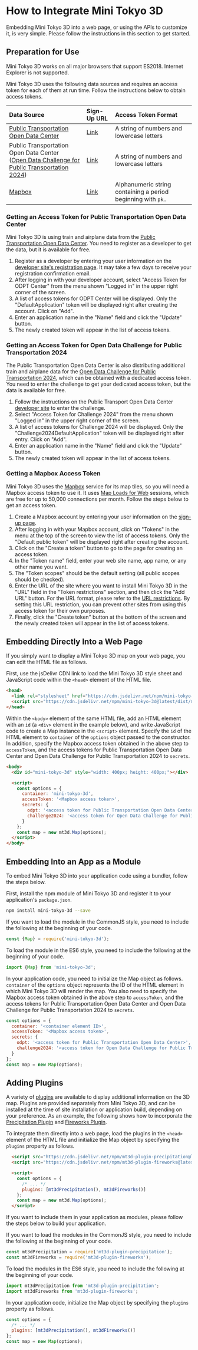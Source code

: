 # How to Integrate Mini Tokyo 3D

Embedding Mini Tokyo 3D into a web page, or using the APIs to customize it, is very simple. Please follow the instructions in this section to get started.

## Preparation for Use

Mini Tokyo 3D works on all major browsers that support ES2018. Internet Explorer is not supported.

Mini Tokyo 3D uses the following data sources and requires an access token for each of them at run time. Follow the instructions below to obtain access tokens.

Data Source | Sign-Up URL | Access Token Format
:-- | :-- | :--
[Public Transportation Open Data Center](https://www.odpt.org) | [Link](https://developer.odpt.org/signup) | A string of numbers and lowercase letters
Public Transportation Open Data Center<br>([Open Data Challenge for Public Transportation 2024](https://challenge2024.odpt.org/index-e.html)) | [Link](https://developer.odpt.org/signup) | A string of numbers and lowercase letters
[Mapbox](https://www.mapbox.com) | [Link](https://account.mapbox.com/auth/signup/) | Alphanumeric string containing a period beginning with `pk.`

### Getting an Access Token for Public Transportation Open Data Center

Mini Tokyo 3D is using train and airplane data from the [Public Transportation Open Data Center](https://www.odpt.org). You need to register as a developer to get the data, but it is available for free.

1. Register as a developer by entering your user information on the [developer site's registration page](https://developer.odpt.org/signup). It may take a few days to receive your registration confirmation email.
2. After logging in with your developer account, select "Access Token for ODPT Center" from the menu shown "Logged in" in the upper right corner of the screen.
3. A list of access tokens for ODPT Center will be displayed. Only the "DefaultApplication" token will be displayed right after creating the account. Click on "Add".
4. Enter an application name in the "Name" field and click the "Update" button.
5. The newly created token will appear in the list of access tokens.

### Getting an Access Token for Open Data Challenge for Public Transportation 2024

The Public Transportation Open Data Center is also distributing additional train and airplane data for the [Open Data Challenge for Public Transportation 2024](https://challenge2024.odpt.org/index-e.html), which can be obtained with a dedicated access token. You need to enter the challenge to get your dedicated access token, but the data is available for free.

1. Follow the instructions on the Public Transport Open Data Center [developer site](https://developer.odpt.org) to enter the challenge.
2. Select "Access Token for Challenge 2024" from the menu shown "Logged in" in the upper right corner of the screen.
3. A list of access tokens for Challenge 2024 will be displayed. Only the "Challenge2024DefaultApplication" token will be displayed right after entry. Click on "Add".
4. Enter an application name in the "Name" field and click the "Update" button.
5. The newly created token will appear in the list of access tokens.

### Getting a Mapbox Access Token

Mini Tokyo 3D uses the [Mapbox](https://www.mapbox.com) service for its map tiles, so you will need a Mapbox access token to use it. It uses [Map Loads for Web](https://www.mapbox.com/pricing/#maploads) sessions, which are free for up to 50,000 connections per month. Follow the steps below to get an access token.

1. Create a Mapbox account by entering your user information on the [sign-up page](https://account.mapbox.com/auth/signup/).
2. After logging in with your Mapbox account, click on "Tokens" in the menu at the top of the screen to view the list of access tokens. Only the "Default public token" will be displayed right after creating the account.
3. Click on the "Create a token" button to go to the page for creating an access token.
4. In the "Token name" field, enter your web site name, app name, or any other name you want.
5. The "Token scopes" should be the default setting (all public scopes should be checked).
6. Enter the URL of the site where you want to install Mini Tokyo 3D in the "URL" field in the "Token restrictions" section, and then click the "Add URL" button. For the URL format, please refer to the [URL restrictions](https://docs.mapbox.com/accounts/overview/tokens/#url-restrictions). By setting this URL restriction, you can prevent other sites from using this access token for their own purposes.
7. Finally, click the "Create token" button at the bottom of the screen and the newly created token will appear in the list of access tokens.

## Embedding Directly Into a Web Page

If you simply want to display a Mini Tokyo 3D map on your web page, you can edit the HTML file as follows.

First, use the jsDelivr CDN link to load the Mini Tokyo 3D style sheet and JavaScript code within the `<head>` element of the HTML file.

```html
<head>
  <link rel="stylesheet" href="https://cdn.jsdelivr.net/npm/mini-tokyo-3d@latest/dist/mini-tokyo-3d.min.css" />
  <script src="https://cdn.jsdelivr.net/npm/mini-tokyo-3d@latest/dist/mini-tokyo-3d.min.js"></script>
</head>
```

Within the `<body>` element of the same HTML file, add an HTML element with an `id` (a `<div>` element in the example below), and write JavaScript code to create a Map instance in the `<script>` element. Specify the `id` of the HTML element to `container` of the `options` object passed to the constructor. In addition, specify the Mapbox access token obtained in the above step to `accessToken`, and the access tokens for Public Transportation Open Data Center and Open Data Challenge for Public Transportation 2024 to `secrets`.

```html
<body>
  <div id="mini-tokyo-3d" style="width: 400px; height: 400px;"></div>

  <script>
    const options = {
      container: 'mini-tokyo-3d',
      accessToken: '<Mapbox access token>',
      secrets: {
        odpt: '<access token for Public Transportation Open Data Center>',
        challenge2024: '<access token for Open Data Challenge for Public Transportation 2024>'
      }
    };
    const map = new mt3d.Map(options);
  </script>
</body>
```

## Embedding Into an App as a Module

To embed Mini Tokyo 3D into your application code using a bundler, follow the steps below.

First, install the npm module of Mini Tokyo 3D and register it to your application's `package.json`.

```bash
npm install mini-tokyo-3d --save
```

If you want to load the module in the CommonJS style, you need to include the following at the beginning of your code.

```js
const {Map} = require('mini-tokyo-3d');
```

To load the module in the ES6 style, you need to include the following at the beginning of your code.

```js
import {Map} from 'mini-tokyo-3d';
```

In your application code, you need to initialize the Map object as follows. `container` of the `options` object represents the ID of the HTML element in which Mini Tokyo 3D will render the map. You also need to specify the Mapbox access token obtained in the above step to `accessToken`, and the access tokens for Public Transportation Open Data Center and Open Data Challenge for Public Transportation 2024 to `secrets`.

```js
const options = {
  container: '<container element ID>',
  accessToken: '<Mapbox access token>',
  secrets: {
    odpt: '<access token for Public Transportation Open Data Center>',
    challenge2024: '<access token for Open Data Challenge for Public Transportation 2024>'
  }
};
const map = new Map(options);
```

## Adding Plugins

A variety of [plugins](../user-guide/plugins.md) are available to display additional information on the 3D map. Plugins are provided separately from Mini Tokyo 3D, and can be installed at the time of site installation or application build, depending on your preference. As an example, the following shows how to incorporate the [Precipitation Plugin](https://github.com/nagix/mt3d-plugin-precipitation) and [Fireworks Plugin](https://github.com/nagix/mt3d-plugin-fireworks).

To integrate them directly into a web page, load the plugins in the `<head>` element of the HTML file and initialize the Map object by specifying the `plugins` property as follows.

```html
  <script src="https://cdn.jsdelivr.net/npm/mt3d-plugin-precipitation@latest/dist/mt3d-plugin-precipitation.min.js"></script>
  <script src="https://cdn.jsdelivr.net/npm/mt3d-plugin-fireworks@latest/dist/mt3d-plugin-fireworks.min.js"></script>
```

```html
  <script>
    const options = {
      /* ... */
      plugins: [mt3dPrecipitation(), mt3dFireworks()]
    };
    const map = new mt3d.Map(options);
  </script>
```

If you want to include them in your application as modules, please follow the steps below to build your application.

If you want to load the modules in the CommonJS style, you need to include the following at the beginning of your code.

```js
const mt3dPrecipitation = require('mt3d-plugin-precipitation');
const mt3dFireworks = require('mt3d-plugin-fireworks');
```

To load the modules in the ES6 style, you need to include the following at the beginning of your code.

```js
import mt3dPrecipitation from 'mt3d-plugin-precipitation';
import mt3dFireworks from 'mt3d-plugin-fireworks';
```

In your application code, initialize the Map object by specifying the `plugins` property as follows.

```js
const options = {
  /* ... */
  plugins: [mt3dPrecipitation(), mt3dFireworks()]
};
const map = new Map(options);
```
